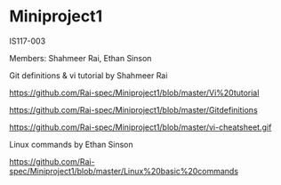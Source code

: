 # Miniproject1
IS117-003

Members:
Shahmeer Rai,
Ethan Sinson


Git definitions & vi tutorial by Shahmeer Rai

https://github.com/Rai-spec/Miniproject1/blob/master/Vi%20tutorial

https://github.com/Rai-spec/Miniproject1/blob/master/Gitdefinitions

https://github.com/Rai-spec/Miniproject1/blob/master/vi-cheatsheet.gif




Linux commands by Ethan Sinson

https://github.com/Rai-spec/Miniproject1/blob/master/Linux%20basic%20commands
